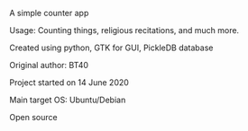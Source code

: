 A simple counter app

Usage: Counting things, religious recitations, and much more.

Created using python, GTK for GUI, PickleDB database

Original author: BT40

Project started on 14 June 2020

Main target OS: Ubuntu/Debian

Open source
